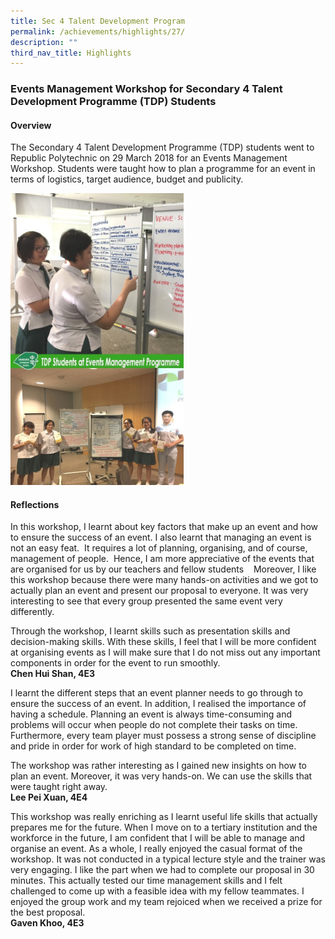```yaml
---
title: Sec 4 Talent Development Program
permalink: /achievements/highlights/27/
description: ""
third_nav_title: Highlights
---
```

### **Events Management Workshop for Secondary 4 Talent Development Programme (TDP) Students**

#### **Overview**
The Secondary 4 Talent Development Programme (TDP) students went to Republic Polytechnic on 29 March 2018 for an Events Management Workshop. Students were taught how to plan a programme for an event in terms of logistics, target audience, budget and publicity.

<img src="/images/tdpsec4.jpg" style="width:55%">

#### **Reflections**
In this workshop, I learnt about key factors that make up an event and how to ensure the success of an event. I also learnt that managing an event is not an easy feat.  It requires a lot of planning, organising, and of course, management of people.  Hence, I am more appreciative of the events that are organised for us by our teachers and fellow students    Moreover, I like this workshop because there were many hands-on activities and we got to actually plan an event and present our proposal to everyone. It was very interesting to see that every group presented the same event very differently.    

Through the workshop, I learnt skills such as presentation skills and decision-making skills. With these skills, I feel that I will be more confident at organising events as I will make sure that I do not miss out any important components in order for the event to run smoothly.<br>
**Chen Hui Shan, 4E3**

I learnt the different steps that an event planner needs to go through to ensure the success of an event. In addition, I realised the importance of having a schedule. Planning an event is always time-consuming and problems will occur when people do not complete their tasks on time. Furthermore, every team player must possess a strong sense of discipline and pride in order for work of high standard to be completed on time.   

The workshop was rather interesting as I gained new insights on how to plan an event. Moreover, it was very hands-on. We can use the skills that were taught right away.<br>
**Lee Pei Xuan, 4E4**

This workshop was really enriching as I learnt useful life skills that actually prepares me for the future. When I move on to a tertiary institution and the workforce in the future, I am confident that I will be able to manage and organise an event. As a whole, I really enjoyed the casual format of the workshop. It was not conducted in a typical lecture style and the trainer was very engaging. I like the part when we had to complete our proposal in 30 minutes. This actually tested our time management skills and I felt challenged to come up with a feasible idea with my fellow teammates. I enjoyed the group work and my team rejoiced when we received a prize for the best proposal.<br>
**Gaven Khoo, 4E3**